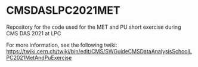 # CMSDASLPC2021MET
Repository for the code used for the MET and PU short exercise during CMS DAS 2021 at LPC

For more information, see the following twiki:
https://twiki.cern.ch/twiki/bin/edit/CMS/SWGuideCMSDataAnalysisSchoolLPC2021MetAndPuExercise

